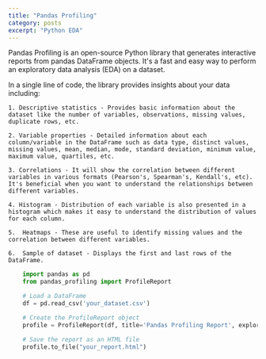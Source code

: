 ```yaml
---
title: "Pandas Profiling"
category: posts
excerpt: "Python EDA"
---
```


Pandas Profiling is an open-source Python library that generates interactive reports from pandas DataFrame objects. It's a fast and easy way to perform an exploratory data analysis (EDA) on a dataset.

In a single line of code, the library provides insights about your data including:
    
    1. Descriptive statistics - Provides basic information about the dataset like the number of variables, observations, missing values, duplicate rows, etc.
    
    2. Variable properties - Detailed information about each column/variable in the DataFrame such as data type, distinct values, missing values, mean, median, mode, standard deviation, minimum value, maximum value, quartiles, etc.
    
    3. Correlations - It will show the correlation between different variables in various formats (Pearson's, Spearman's, Kendall's, etc). It's beneficial when you want to understand the relationships between different variables.
    
    4. Histogram - Distribution of each variable is also presented in a histogram which makes it easy to understand the distribution of values for each column.
    
    5.  Heatmaps - These are useful to identify missing values and the correlation between different variables.
    
    6.  Sample of dataset - Displays the first and last rows of the DataFrame.

 
```python
    import pandas as pd
    from pandas_profiling import ProfileReport

    # Load a DataFrame
    df = pd.read_csv('your_dataset.csv')

    # Create the ProfileReport object
    profile = ProfileReport(df, title='Pandas Profiling Report', explorative=True)

    # Save the report as an HTML file
    profile.to_file("your_report.html")
 ```
<div class="img-section">
      <img src="/assets/images/pandas-profiling.gif" alt="">
</div>

